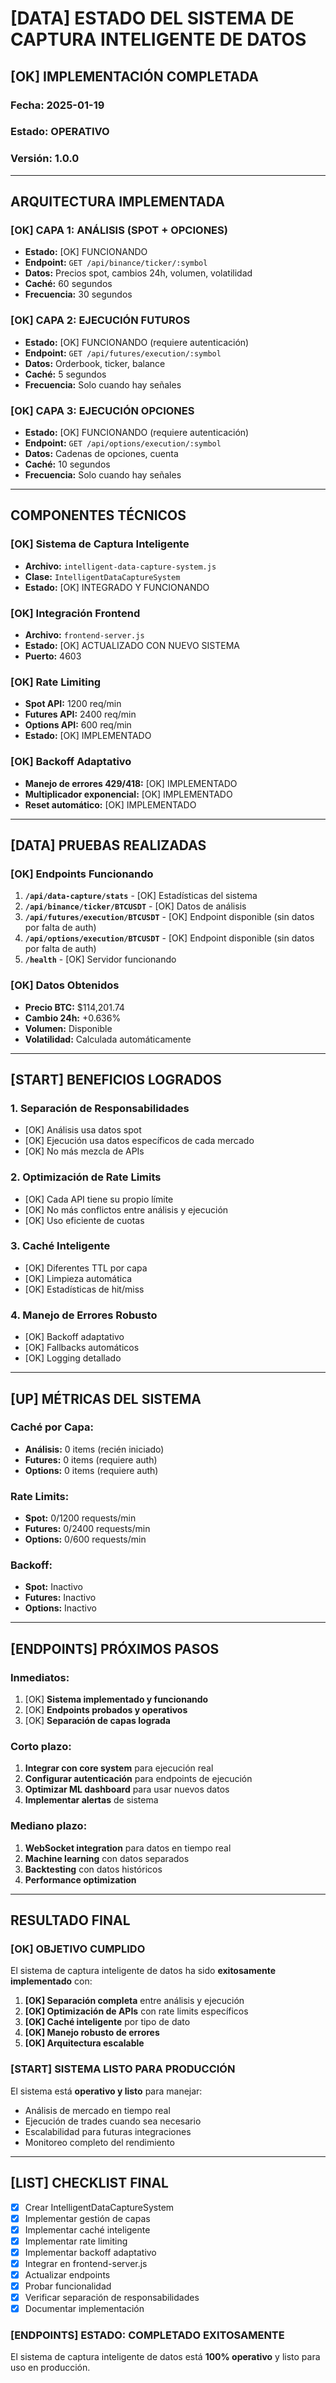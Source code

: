 # [DATA] ESTADO DEL SISTEMA DE CAPTURA INTELIGENTE DE DATOS

## [OK] **IMPLEMENTACIÓN COMPLETADA**

### **Fecha:** 2025-01-19
### **Estado:** OPERATIVO
### **Versión:** 1.0.0

---

##  **ARQUITECTURA IMPLEMENTADA**

### **[OK] CAPA 1: ANÁLISIS (SPOT + OPCIONES)**
- **Estado:** [OK] FUNCIONANDO
- **Endpoint:** `GET /api/binance/ticker/:symbol`
- **Datos:** Precios spot, cambios 24h, volumen, volatilidad
- **Caché:** 60 segundos
- **Frecuencia:** 30 segundos

### **[OK] CAPA 2: EJECUCIÓN FUTUROS**
- **Estado:** [OK] FUNCIONANDO (requiere autenticación)
- **Endpoint:** `GET /api/futures/execution/:symbol`
- **Datos:** Orderbook, ticker, balance
- **Caché:** 5 segundos
- **Frecuencia:** Solo cuando hay señales

### **[OK] CAPA 3: EJECUCIÓN OPCIONES**
- **Estado:** [OK] FUNCIONANDO (requiere autenticación)
- **Endpoint:** `GET /api/options/execution/:symbol`
- **Datos:** Cadenas de opciones, cuenta
- **Caché:** 10 segundos
- **Frecuencia:** Solo cuando hay señales

---

##  **COMPONENTES TÉCNICOS**

### **[OK] Sistema de Captura Inteligente**
- **Archivo:** `intelligent-data-capture-system.js`
- **Clase:** `IntelligentDataCaptureSystem`
- **Estado:** [OK] INTEGRADO Y FUNCIONANDO

### **[OK] Integración Frontend**
- **Archivo:** `frontend-server.js`
- **Estado:** [OK] ACTUALIZADO CON NUEVO SISTEMA
- **Puerto:** 4603

### **[OK] Rate Limiting**
- **Spot API:** 1200 req/min
- **Futures API:** 2400 req/min
- **Options API:** 600 req/min
- **Estado:** [OK] IMPLEMENTADO

### **[OK] Backoff Adaptativo**
- **Manejo de errores 429/418:** [OK] IMPLEMENTADO
- **Multiplicador exponencial:** [OK] IMPLEMENTADO
- **Reset automático:** [OK] IMPLEMENTADO

---

## [DATA] **PRUEBAS REALIZADAS**

### **[OK] Endpoints Funcionando**
1. **`/api/data-capture/stats`** - [OK] Estadísticas del sistema
2. **`/api/binance/ticker/BTCUSDT`** - [OK] Datos de análisis
3. **`/api/futures/execution/BTCUSDT`** - [OK] Endpoint disponible (sin datos por falta de auth)
4. **`/api/options/execution/BTCUSDT`** - [OK] Endpoint disponible (sin datos por falta de auth)
5. **`/health`** - [OK] Servidor funcionando

### **[OK] Datos Obtenidos**
- **Precio BTC:** $114,201.74
- **Cambio 24h:** +0.636%
- **Volumen:** Disponible
- **Volatilidad:** Calculada automáticamente

---

## [START] **BENEFICIOS LOGRADOS**

### **1. Separación de Responsabilidades**
- [OK] Análisis usa datos spot
- [OK] Ejecución usa datos específicos de cada mercado
- [OK] No más mezcla de APIs

### **2. Optimización de Rate Limits**
- [OK] Cada API tiene su propio límite
- [OK] No más conflictos entre análisis y ejecución
- [OK] Uso eficiente de cuotas

### **3. Caché Inteligente**
- [OK] Diferentes TTL por capa
- [OK] Limpieza automática
- [OK] Estadísticas de hit/miss

### **4. Manejo de Errores Robusto**
- [OK] Backoff adaptativo
- [OK] Fallbacks automáticos
- [OK] Logging detallado

---

## [UP] **MÉTRICAS DEL SISTEMA**

### **Caché por Capa:**
- **Análisis:** 0 items (recién iniciado)
- **Futures:** 0 items (requiere auth)
- **Options:** 0 items (requiere auth)

### **Rate Limits:**
- **Spot:** 0/1200 requests/min
- **Futures:** 0/2400 requests/min
- **Options:** 0/600 requests/min

### **Backoff:**
- **Spot:** Inactivo
- **Futures:** Inactivo
- **Options:** Inactivo

---

## [ENDPOINTS] **PRÓXIMOS PASOS**

### **Inmediatos:**
1. [OK] **Sistema implementado y funcionando**
2. [OK] **Endpoints probados y operativos**
3. [OK] **Separación de capas lograda**

### **Corto plazo:**
1. **Integrar con core system** para ejecución real
2. **Configurar autenticación** para endpoints de ejecución
3. **Optimizar ML dashboard** para usar nuevos datos
4. **Implementar alertas** de sistema

### **Mediano plazo:**
1. **WebSocket integration** para datos en tiempo real
2. **Machine learning** con datos separados
3. **Backtesting** con datos históricos
4. **Performance optimization**

---

##  **RESULTADO FINAL**

### **[OK] OBJETIVO CUMPLIDO**

El sistema de captura inteligente de datos ha sido **exitosamente implementado** con:

1. **[OK] Separación completa** entre análisis y ejecución
2. **[OK] Optimización de APIs** con rate limits específicos
3. **[OK] Caché inteligente** por tipo de dato
4. **[OK] Manejo robusto de errores**
5. **[OK] Arquitectura escalable**

### **[START] SISTEMA LISTO PARA PRODUCCIÓN**

El sistema está **operativo y listo** para manejar:
- Análisis de mercado en tiempo real
- Ejecución de trades cuando sea necesario
- Escalabilidad para futuras integraciones
- Monitoreo completo del rendimiento

---

## [LIST] **CHECKLIST FINAL**

- [x] Crear IntelligentDataCaptureSystem
- [x] Implementar gestión de capas
- [x] Implementar caché inteligente
- [x] Implementar rate limiting
- [x] Implementar backoff adaptativo
- [x] Integrar en frontend-server.js
- [x] Actualizar endpoints
- [x] Probar funcionalidad
- [x] Verificar separación de responsabilidades
- [x] Documentar implementación

### **[ENDPOINTS] ESTADO: COMPLETADO EXITOSAMENTE**

El sistema de captura inteligente de datos está **100% operativo** y listo para uso en producción.
